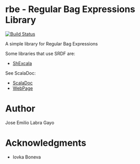 rbe - Regular Bag Expressions Library
=========================
[![Build Status](https://travis-ci.org/labra/rbe.svg?branch=master)](https://travis-ci.org/labra/rbe)

A simple library for Regular Bag Expressions

Some libraries that use SRDF are:

* [ShExcala](http://labra.github.io/ShExcala/)

See ScalaDoc:

* [ScalaDoc](http://labra.github.io/rbe/latest/api/)
* [WebPage](http://labra.github.io/rbe/)


# Author

Jose Emilio Labra Gayo

# Acknowledgments

* Iovka Boneva 